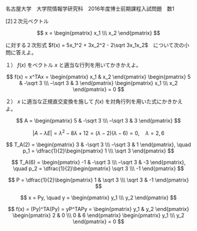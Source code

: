 名古屋大学　大学院情報学研究科　2016年度博士前期課程入試問題　数1

\[2]２次元ベクトル 

$$
    x = \begin{pmatrix} x_1 \\\ x_2 \end{pmatrix}
$$

に対する２次形式 $f(x) = 5x_1^2 + 3x_2^2 - 2\sqrt 3x_1x_2$　について次の小問に答えよ。

１） $f(x)$ をベクトル $x$ と適当な行列を用いてかきかえよ。

$$
    f(x) = x^TAx = \begin{pmatrix} x_1 & x_2 \end{pmatrix} \begin{pmatrix} 5 & -\sqrt 3 \\\ –\sqrt 3 & 3 \end{pmatrix} \begin{pmatrix} x_1 \\\ x_2 \end{pmatrix} = 0
$$

２） $x$ に適当な正規直交変換を施して $f(x)$ を対角行列を用いた式にかきかえよ。

$$
    A = \begin{pmatrix} 5 & -\sqrt 3 \\\ –\sqrt 3 & 3 \end{pmatrix} 
$$

$$
    |A - λE| = λ^2 - 8λ + 12 = (λ - 2)(λ - 6) = 0, \quad λ = 2, 6
$$

$$
    T_A(2) = \begin{pmatrix} 3 & -\sqrt 3 \\\ –\sqrt 3 & 1 \end{pmatrix}, \quad p_1 = \dfrac{1}{2}\begin{pmatrix} 1 \\\ \sqrt 3 \end{pmatrix}
$$

$$
    T_A(6) = \begin{pmatrix} -1 & -\sqrt 3 \\\ –\sqrt 3 & -3 \end{pmatrix}, \quad p_2 = \dfrac{1}{2}\begin{pmatrix} \sqrt 3 \\\ -1 \end{pmatrix}
$$

$$
    P = \dfrac{1}{2}\begin{pmatrix} 1 & \sqrt 3 \\\ \sqrt 3 & -1 \end{pmatrix}
$$

$$
    x = Py, \quad y = \begin{pmatrix} y_1 \\\ y_2 \end{pmatrix}
$$

$$
    f(x) = (Py)^TA(Py) = yP^TAPy = \begin{pmatrix} y_1 & y_2 \end{pmatrix} \begin{pmatrix} 2 & 0 \\\ 0 & 6 \end{pmatrix} \begin{pmatrix} y_1 \\\ y_2 \end{pmatrix} = 0
$$
